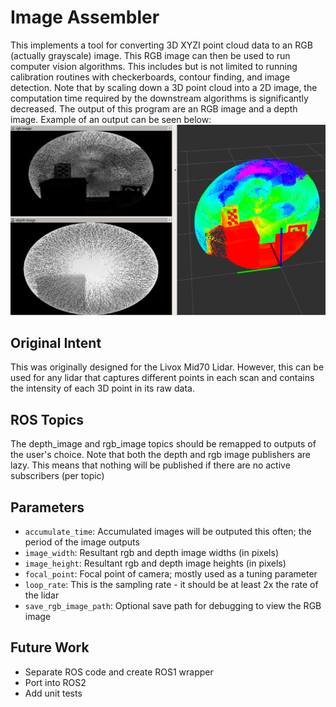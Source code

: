 # Image Assembler

This implements a tool for converting 3D XYZI point cloud data to an RGB
(actually grayscale) image. This RGB image can then be used to run computer
vision algorithms. This includes but is not limited to running calibration
routines with checkerboards, contour finding, and image detection. Note that by
scaling down a 3D point cloud into a 2D image, the computation time required by
the downstream algorithms is significantly decreased. The output of this program
are an RGB image and a depth image. Example of an output can be seen below:
![image](output_example.png)

## Original Intent

This was originally designed for the Livox Mid70 Lidar. However, this can be
used for any lidar that captures different points in each scan and contains the
intensity of each 3D point in its raw data.

## ROS Topics

The depth_image and rgb_image topics should be remapped to outputs of the user's
choice. Note that both the depth and rgb image publishers are lazy. This means
that nothing will be published if there are no active subscribers (per topic)

## Parameters

- ```accumulate_time```: Accumulated images will be outputed this often; the
  period of the image outputs
- ```image_width```: Resultant rgb and depth image widths (in pixels)
- ```image_height```: Resultant rgb and depth image heights (in pixels)
- ```focal_point```: Focal point of camera; mostly used as a tuning parameter
- ```loop_rate```: This is the sampling rate - it should be at least 2x the rate
  of the lidar
- ```save_rgb_image_path```: Optional save path for debugging to view the RGB
  image

## Future Work

- Separate ROS code and create ROS1 wrapper
- Port into ROS2
- Add unit tests
